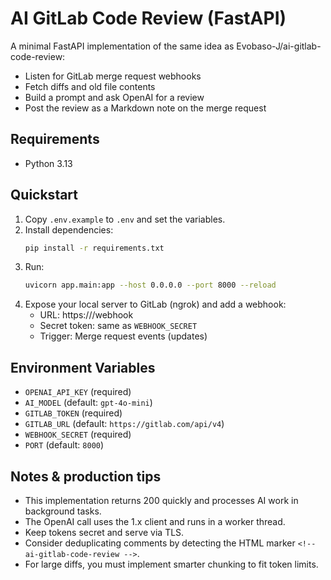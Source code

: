 # AI GitLab Code Review (FastAPI)

A minimal FastAPI implementation of the same idea as Evobaso-J/ai-gitlab-code-review:
- Listen for GitLab merge request webhooks
- Fetch diffs and old file contents
- Build a prompt and ask OpenAI for a review
- Post the review as a Markdown note on the merge request

## Requirements

- Python 3.13

## Quickstart

1. Copy `.env.example` to `.env` and set the variables.
2. Install dependencies:
   ```bash
   pip install -r requirements.txt
   ```
3. Run:
   ```bash
   uvicorn app.main:app --host 0.0.0.0 --port 8000 --reload
   ```
4. Expose your local server to GitLab (ngrok) and add a webhook:
   - URL: https://<your-ngrok>/webhook
   - Secret token: same as `WEBHOOK_SECRET`
   - Trigger: Merge request events (updates)

## Environment Variables

- `OPENAI_API_KEY` (required)
- `AI_MODEL` (default: `gpt-4o-mini`)
- `GITLAB_TOKEN` (required)
- `GITLAB_URL` (default: `https://gitlab.com/api/v4`)
- `WEBHOOK_SECRET` (required)
- `PORT` (default: `8000`)

## Notes & production tips

- This implementation returns 200 quickly and processes AI work in background tasks.
- The OpenAI call uses the 1.x client and runs in a worker thread.
- Keep tokens secret and serve via TLS.
- Consider deduplicating comments by detecting the HTML marker `<!-- ai-gitlab-code-review -->`.
- For large diffs, you must implement smarter chunking to fit token limits.